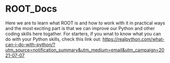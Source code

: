 # ROOT_Docs
Here we are to learn what ROOT is and how to work with it in practical ways and the most exciting part is that we can improve our Python and other coding skills
here togather. For starters, if you wnat to know what you can do with your Python skills, check this link out:
https://realpython.com/what-can-i-do-with-python/?utm_source=notification_summary&utm_medium=email&utm_campaign=2021-07-07


